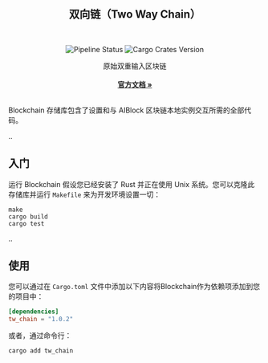 <div align="center">
  <!-- <a>
    <img src="https://github.com/AIBlockOfficial/Chain/blob/develop/assets/hero.svg" alt="Logo" style="width: 350px">
  </a> -->

  <h2 align="center">双向链（Two Way Chain）</h2> <div style="height:30px"></div>

  <div>
  <img src="https://img.shields.io/github/actions/workflow/status/AIBlockOfficial/Chain/rust.yml" alt="Pipeline Status" style="display:inline-block"/>
  <img src="https://img.shields.io/crates/v/tw_chain" alt="Cargo Crates Version" style="display:inline-block" />
  </div>

  <p align="center">
    原始双重输入区块链
    <br />
    <br />
    <a href="https://a-block.io"><strong>官方文档 »</strong></a>
    <br />
    <br />
  </p>
</div>

Blockchain 存储库包含了设置和与 AIBlock 区块链本地实例交互所需的全部代码。

..

## 入门

运行 Blockchain 假设您已经安装了 Rust 并正在使用 Unix 系统。您可以克隆此存储库并运行 `Makefile` 来为开发环境设置一切：

```
make
cargo build
cargo test
```

..

## 使用

您可以通过在 `Cargo.toml` 文件中添加以下内容将Blockchain作为依赖项添加到您的项目中：

```toml
[dependencies]
tw_chain = "1.0.2"
```

或者，通过命令行：

```
cargo add tw_chain
```


